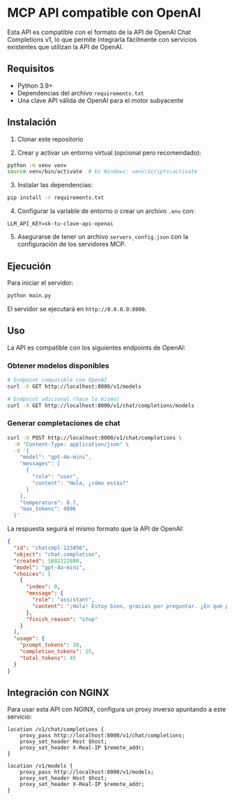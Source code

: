 # MCP API compatible con OpenAI

Esta API es compatible con el formato de la API de OpenAI Chat Completions v1, lo que permite integrarla fácilmente con servicios existentes que utilizan la API de OpenAI.

## Requisitos

- Python 3.9+
- Dependencias del archivo `requirements.txt`
- Una clave API válida de OpenAI para el motor subyacente

## Instalación

1. Clonar este repositorio

2. Crear y activar un entorno virtual (opcional pero recomendado):
```bash
python -m venv venv
source venv/bin/activate  # En Windows: venv\Scripts\activate
```

3. Instalar las dependencias:
```bash
pip install -r requirements.txt
```

4. Configurar la variable de entorno o crear un archivo `.env` con:
```
LLM_API_KEY=sk-tu-clave-api-openai
```

5. Asegurarse de tener un archivo `servers_config.json` con la configuración de los servidores MCP.

## Ejecución

Para iniciar el servidor:

```bash
python main.py
```

El servidor se ejecutará en `http://0.0.0.0:8000`.

## Uso

La API es compatible con los siguientes endpoints de OpenAI:

### Obtener modelos disponibles

```bash
# Endpoint compatible con OpenAI
curl -X GET http://localhost:8000/v1/models

# Endpoint adicional (hace lo mismo)
curl -X GET http://localhost:8000/v1/chat/completions/models
```

### Generar completaciones de chat

```bash
curl -X POST http://localhost:8000/v1/chat/completions \
  -H "Content-Type: application/json" \
  -d '{
    "model": "gpt-4o-mini",
    "messages": [
      {
        "role": "user",
        "content": "Hola, ¿cómo estás?"
      }
    ],
    "temperature": 0.7,
    "max_tokens": 4096
  }'
```

La respuesta seguirá el mismo formato que la API de OpenAI:

```json
{
  "id": "chatcmpl-123456",
  "object": "chat.completion",
  "created": 1682222800,
  "model": "gpt-4o-mini",
  "choices": [
    {
      "index": 0,
      "message": {
        "role": "assistant",
        "content": "¡Hola! Estoy bien, gracias por preguntar. ¿En qué puedo ayudarte hoy?"
      },
      "finish_reason": "stop"
    }
  ],
  "usage": {
    "prompt_tokens": 20,
    "completion_tokens": 25,
    "total_tokens": 45
  }
}
```

## Integración con NGINX

Para usar esta API con NGINX, configura un proxy inverso apuntando a este servicio:

```nginx
location /v1/chat/completions {
    proxy_pass http://localhost:8000/v1/chat/completions;
    proxy_set_header Host $host;
    proxy_set_header X-Real-IP $remote_addr;
}

location /v1/models {
    proxy_pass http://localhost:8000/v1/models;
    proxy_set_header Host $host;
    proxy_set_header X-Real-IP $remote_addr;
}
```


